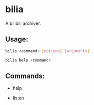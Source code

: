 # bilia

A bilibili archiver.

## Usage:

```sh
bilia <command> [options] [arguments]
```

```sh
bilia help <command>
```

## Commands:

- help

- listen
